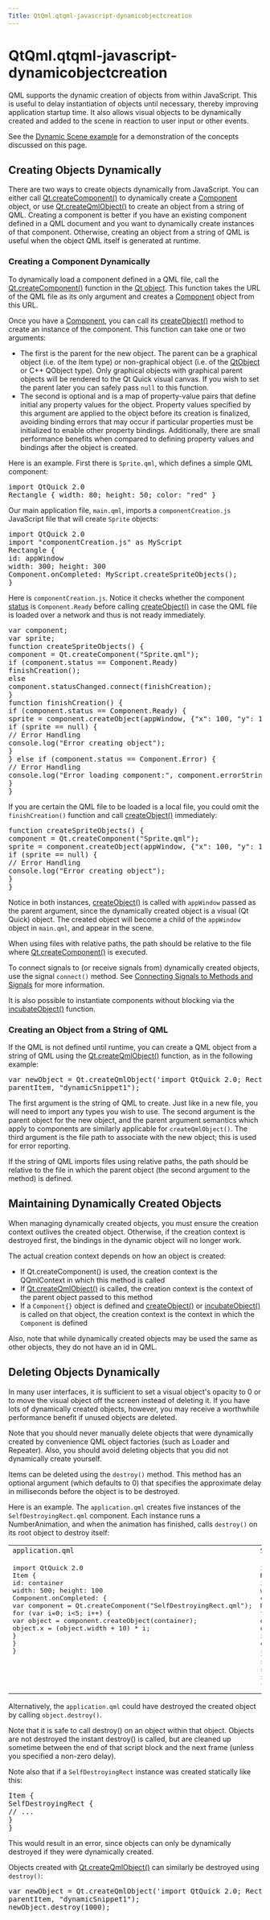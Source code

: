 ```yaml
---
Title: QtQml.qtqml-javascript-dynamicobjectcreation
---
```


# QtQml.qtqml-javascript-dynamicobjectcreation

<span class="subtitle"></span>
<!-- $$$qtqml-javascript-dynamicobjectcreation.html-description -->
<p>QML supports the dynamic creation of objects from within JavaScript. This is useful to delay instantiation of objects until necessary, thereby improving application startup time. It also allows visual objects to be dynamically created and added to the scene in reaction to user input or other events.</p>
<p>See the <a href="https://developer.ubuntu.comapps/qml/sdk-15.04.6/QtQml.dynamicscene/">Dynamic Scene example</a> for a demonstration of the concepts discussed on this page.</p>
<h2 id="creating-objects-dynamically">Creating Objects Dynamically</h2>
<p>There are two ways to create objects dynamically from JavaScript. You can either call <a href="QtQml.Qt.md#createComponent-method">Qt.createComponent()</a> to dynamically create a <a href="QtQml.Component.md">Component</a> object, or use <a href="QtQml.Qt.md#createQmlObject-method">Qt.createQmlObject()</a> to create an object from a string of QML. Creating a component is better if you have an existing component defined in a QML document and you want to dynamically create instances of that component. Otherwise, creating an object from a string of QML is useful when the object QML itself is generated at runtime.</p>
<h3 >Creating a Component Dynamically</h3>
<p>To dynamically load a component defined in a QML file, call the <a href="QtQml.Qt.md#createComponent-method">Qt.createComponent()</a> function in the <a href="QtQml.Qt.md#qmlglobalqtobject">Qt object</a>. This function takes the URL of the QML file as its only argument and creates a <a href="QtQml.Component.md">Component</a> object from this URL.</p>
<p>Once you have a <a href="QtQml.Component.md">Component</a>, you can call its <a href="QtQml.Component.md#createObject-method">createObject()</a> method to create an instance of the component. This function can take one or two arguments:</p>
<ul>
<li>The first is the parent for the new object. The parent can be a graphical object (i.e&#x2e; of the Item type) or non-graphical object (i.e&#x2e; of the <a href="QtQml.QtObject.md">QtObject</a> or C++ QObject type). Only graphical objects with graphical parent objects will be rendered to the Qt Quick visual canvas. If you wish to set the parent later you can safely pass <code>null</code> to this function.</li>
<li>The second is optional and is a map of property-value pairs that define initial any property values for the object. Property values specified by this argument are applied to the object before its creation is finalized, avoiding binding errors that may occur if particular properties must be initialized to enable other property bindings. Additionally, there are small performance benefits when compared to defining property values and bindings after the object is created.</li>
</ul>
<p>Here is an example. First there is <code>Sprite.qml</code>, which defines a simple QML component:</p>
<pre class="qml">import QtQuick 2.0
<span class="type">Rectangle</span> { <span class="name">width</span>: <span class="number">80</span>; <span class="name">height</span>: <span class="number">50</span>; <span class="name">color</span>: <span class="string">&quot;red&quot;</span> }</pre>
<p>Our main application file, <code>main.qml</code>, imports a <code>componentCreation.js</code> JavaScript file that will create <code>Sprite</code> objects:</p>
<pre class="qml">import QtQuick 2.0
import &quot;componentCreation.js&quot; as MyScript
<span class="type">Rectangle</span> {
<span class="name">id</span>: <span class="name">appWindow</span>
<span class="name">width</span>: <span class="number">300</span>; <span class="name">height</span>: <span class="number">300</span>
<span class="name">Component</span>.onCompleted: <span class="name">MyScript</span>.<span class="name">createSpriteObjects</span>();
}</pre>
<p>Here is <code>componentCreation.js</code>. Notice it checks whether the component <a href="QtQml.Component.md#status-prop">status</a> is <code>Component.Ready</code> before calling <a href="QtQml.Component.md#createObject-method">createObject()</a> in case the QML file is loaded over a network and thus is not ready immediately.</p>
<pre class="js">var <span class="name">component</span>;
var <span class="name">sprite</span>;
<span class="keyword">function</span> <span class="name">createSpriteObjects</span>() {
<span class="name">component</span> <span class="operator">=</span> <span class="name">Qt</span>.<span class="name">createComponent</span>(<span class="string">&quot;Sprite.qml&quot;</span>);
<span class="keyword">if</span> (<span class="name">component</span>.<span class="name">status</span> <span class="operator">==</span> <span class="name">Component</span>.<span class="name">Ready</span>)
<span class="name">finishCreation</span>();
<span class="keyword">else</span>
<span class="name">component</span>.<span class="name">statusChanged</span>.<span class="name">connect</span>(<span class="name">finishCreation</span>);
}
<span class="keyword">function</span> <span class="name">finishCreation</span>() {
<span class="keyword">if</span> (<span class="name">component</span>.<span class="name">status</span> <span class="operator">==</span> <span class="name">Component</span>.<span class="name">Ready</span>) {
<span class="name">sprite</span> <span class="operator">=</span> <span class="name">component</span>.<span class="name">createObject</span>(<span class="name">appWindow</span>, {&quot;x&quot;: <span class="number">100</span>, &quot;y&quot;: <span class="number">100</span>});
<span class="keyword">if</span> (<span class="name">sprite</span> <span class="operator">==</span> <span class="number">null</span>) {
<span class="comment">// Error Handling</span>
<span class="name">console</span>.<span class="name">log</span>(<span class="string">&quot;Error creating object&quot;</span>);
}
} <span class="keyword">else</span> <span class="keyword">if</span> (<span class="name">component</span>.<span class="name">status</span> <span class="operator">==</span> <span class="name">Component</span>.<span class="name">Error</span>) {
<span class="comment">// Error Handling</span>
<span class="name">console</span>.<span class="name">log</span>(<span class="string">&quot;Error loading component:&quot;</span>, <span class="name">component</span>.<span class="name">errorString</span>());
}
}</pre>
<p>If you are certain the QML file to be loaded is a local file, you could omit the <code>finishCreation()</code> function and call <a href="QtQml.Component.md#createObject-method">createObject()</a> immediately:</p>
<pre class="js"><span class="keyword">function</span> <span class="name">createSpriteObjects</span>() {
<span class="name">component</span> <span class="operator">=</span> <span class="name">Qt</span>.<span class="name">createComponent</span>(<span class="string">&quot;Sprite.qml&quot;</span>);
<span class="name">sprite</span> <span class="operator">=</span> <span class="name">component</span>.<span class="name">createObject</span>(<span class="name">appWindow</span>, {&quot;x&quot;: <span class="number">100</span>, &quot;y&quot;: <span class="number">100</span>});
<span class="keyword">if</span> (<span class="name">sprite</span> <span class="operator">==</span> <span class="number">null</span>) {
<span class="comment">// Error Handling</span>
<span class="name">console</span>.<span class="name">log</span>(<span class="string">&quot;Error creating object&quot;</span>);
}
}</pre>
<p>Notice in both instances, <a href="QtQml.Component.md#createObject-method">createObject()</a> is called with <code>appWindow</code> passed as the parent argument, since the dynamically created object is a visual (Qt Quick) object. The created object will become a child of the <code>appWindow</code> object in <code>main.qml</code>, and appear in the scene.</p>
<p>When using files with relative paths, the path should be relative to the file where <a href="QtQml.Qt.md#createComponent-method">Qt.createComponent()</a> is executed.</p>
<p>To connect signals to (or receive signals from) dynamically created objects, use the signal <code>connect()</code> method. See <a href="QtQml.qtqml-syntax-signals.md#connecting-signals-to-methods-and-signals">Connecting Signals to Methods and Signals</a> for more information.</p>
<p>It is also possible to instantiate components without blocking via the <a href="QtQml.Component.md#incubateObject-method">incubateObject()</a> function.</p>
<h3 >Creating an Object from a String of QML</h3>
<p>If the QML is not defined until runtime, you can create a QML object from a string of QML using the <a href="QtQml.Qt.md#createQmlObject-method">Qt.createQmlObject()</a> function, as in the following example:</p>
<pre class="qml">var <span class="name">newObject</span> = <span class="name">Qt</span>.<span class="name">createQmlObject</span>(<span class="string">'import QtQuick 2.0; Rectangle {color: &quot;red&quot;; width: 20; height: 20}'</span>,
<span class="name">parentItem</span>, <span class="string">&quot;dynamicSnippet1&quot;</span>);</pre>
<p>The first argument is the string of QML to create. Just like in a new file, you will need to import any types you wish to use. The second argument is the parent object for the new object, and the parent argument semantics which apply to components are similarly applicable for <code>createQmlObject()</code>. The third argument is the file path to associate with the new object; this is used for error reporting.</p>
<p>If the string of QML imports files using relative paths, the path should be relative to the file in which the parent object (the second argument to the method) is defined.</p>
<h2 id="maintaining-dynamically-created-objects">Maintaining Dynamically Created Objects</h2>
<p>When managing dynamically created objects, you must ensure the creation context outlives the created object. Otherwise, if the creation context is destroyed first, the bindings in the dynamic object will no longer work.</p>
<p>The actual creation context depends on how an object is created:</p>
<ul>
<li>If Qt.createComponent() is used, the creation context is the QQmlContext in which this method is called</li>
<li>If <a href="QtQml.Qt.md#createQmlObject-method">Qt.createQmlObject()</a> is called, the creation context is the context of the parent object passed to this method</li>
<li>If a <code>Component{}</code> object is defined and <a href="QtQml.Component.md#createObject-method">createObject()</a> or <a href="QtQml.Component.md#incubateObject-method">incubateObject()</a> is called on that object, the creation context is the context in which the <code>Component</code> is defined</li>
</ul>
<p>Also, note that while dynamically created objects may be used the same as other objects, they do not have an id in QML.</p>
<h2 id="deleting-objects-dynamically">Deleting Objects Dynamically</h2>
<p>In many user interfaces, it is sufficient to set a visual object's opacity to 0 or to move the visual object off the screen instead of deleting it. If you have lots of dynamically created objects, however, you may receive a worthwhile performance benefit if unused objects are deleted.</p>
<p>Note that you should never manually delete objects that were dynamically created by convenience QML object factories (such as Loader and Repeater). Also, you should avoid deleting objects that you did not dynamically create yourself.</p>
<p>Items can be deleted using the <code>destroy()</code> method. This method has an optional argument (which defaults to 0) that specifies the approximate delay in milliseconds before the object is to be destroyed.</p>
<p>Here is an example. The <code>application.qml</code> creates five instances of the <code>SelfDestroyingRect.qml</code> component. Each instance runs a NumberAnimation, and when the animation has finished, calls <code>destroy()</code> on its root object to destroy itself:</p>
<table class="generic">
<tr valign="top"><td ><code>application.qml</code></td><td ><code>SelfDestroyingRect.qml</code></td></tr>
<tr valign="top"><td ><pre class="qml">import QtQuick 2.0
<span class="type">Item</span> {
<span class="name">id</span>: <span class="name">container</span>
<span class="name">width</span>: <span class="number">500</span>; <span class="name">height</span>: <span class="number">100</span>
<span class="name">Component</span>.onCompleted: {
var <span class="name">component</span> = <span class="name">Qt</span>.<span class="name">createComponent</span>(<span class="string">&quot;SelfDestroyingRect.qml&quot;</span>);
<span class="keyword">for</span> (<span class="keyword">var</span> <span class="name">i</span>=<span class="number">0</span>; <span class="name">i</span><span class="operator">&lt;</span><span class="number">5</span>; i++) {
var <span class="name">object</span> = <span class="name">component</span>.<span class="name">createObject</span>(<span class="name">container</span>);
<span class="name">object</span>.<span class="name">x</span> <span class="operator">=</span> (<span class="name">object</span>.<span class="name">width</span> <span class="operator">+</span> <span class="number">10</span>) <span class="operator">*</span> <span class="name">i</span>;
}
}
}</pre>
</td><td ><pre class="qml">import QtQuick 2.0
<span class="type">Rectangle</span> {
<span class="name">id</span>: <span class="name">rect</span>
<span class="name">width</span>: <span class="number">80</span>; <span class="name">height</span>: <span class="number">80</span>
<span class="name">color</span>: <span class="string">&quot;red&quot;</span>
NumberAnimation on <span class="name">opacity</span> {
<span class="name">to</span>: <span class="number">0</span>
<span class="name">duration</span>: <span class="number">1000</span>
<span class="name">onRunningChanged</span>: {
<span class="keyword">if</span> (!<span class="name">running</span>) {
<span class="name">console</span>.<span class="name">log</span>(<span class="string">&quot;Destroying...&quot;</span>)
<span class="name">rect</span>.<span class="name">destroy</span>();
}
}
}
}</pre>
</td></tr>
</table>
<p>Alternatively, the <code>application.qml</code> could have destroyed the created object by calling <code>object.destroy()</code>.</p>
<p>Note that it is safe to call destroy() on an object within that object. Objects are not destroyed the instant destroy() is called, but are cleaned up sometime between the end of that script block and the next frame (unless you specified a non-zero delay).</p>
<p>Note also that if a <code>SelfDestroyingRect</code> instance was created statically like this:</p>
<pre class="qml"><span class="type">Item</span> {
<span class="type">SelfDestroyingRect</span> {
<span class="comment">// ...</span>
}
}</pre>
<p>This would result in an error, since objects can only be dynamically destroyed if they were dynamically created.</p>
<p>Objects created with <a href="QtQml.Qt.md#createQmlObject-method">Qt.createQmlObject()</a> can similarly be destroyed using <code>destroy()</code>:</p>
<pre class="qml">var <span class="name">newObject</span> = <span class="name">Qt</span>.<span class="name">createQmlObject</span>(<span class="string">'import QtQuick 2.0; Rectangle {color: &quot;red&quot;; width: 20; height: 20}'</span>,
<span class="name">parentItem</span>, <span class="string">&quot;dynamicSnippet1&quot;</span>);
<span class="name">newObject</span>.<span class="name">destroy</span>(<span class="number">1000</span>);</pre>
<!-- @@@qtqml-javascript-dynamicobjectcreation.html -->
